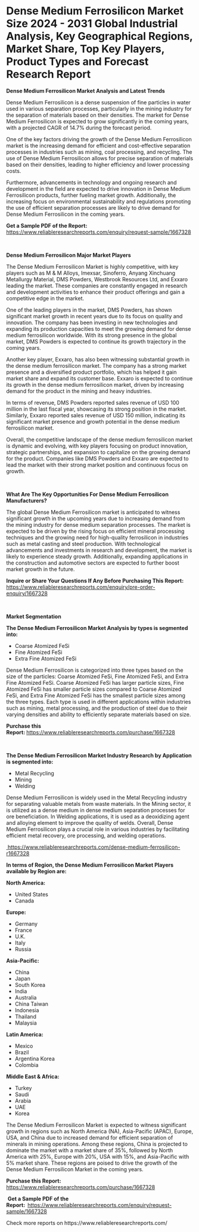 <p><h1>Dense Medium Ferrosilicon Market Size 2024 - 2031 Global Industrial Analysis, Key Geographical Regions, Market Share, Top Key Players, Product Types and Forecast Research Report</h1></p><p><strong>Dense Medium Ferrosilicon Market Analysis and Latest Trends</strong></p>
<p><p>Dense Medium Ferrosilicon is a dense suspension of fine particles in water used in various separation processes, particularly in the mining industry for the separation of materials based on their densities. The market for Dense Medium Ferrosilicon is expected to grow significantly in the coming years, with a projected CAGR of 14.7% during the forecast period. </p><p>One of the key factors driving the growth of the Dense Medium Ferrosilicon market is the increasing demand for efficient and cost-effective separation processes in industries such as mining, coal processing, and recycling. The use of Dense Medium Ferrosilicon allows for precise separation of materials based on their densities, leading to higher efficiency and lower processing costs. </p><p>Furthermore, advancements in technology and ongoing research and development in the field are expected to drive innovation in Dense Medium Ferrosilicon products, further fueling market growth. Additionally, the increasing focus on environmental sustainability and regulations promoting the use of efficient separation processes are likely to drive demand for Dense Medium Ferrosilicon in the coming years.</p></p>
<p><strong>Get a Sample PDF of the Report:&nbsp;</strong> <a href="https://www.reliableresearchreports.com/enquiry/request-sample/1667328">https://www.reliableresearchreports.com/enquiry/request-sample/1667328</a></p>
<p>&nbsp;</p>
<p><strong>Dense Medium Ferrosilicon Major Market Players</strong></p>
<p><p>The Dense Medium Ferrosilicon Market is highly competitive, with key players such as M & M Alloys, Imexsar, Sinoferro, Anyang Xinchuang Metallurgy Material, DMS Powders, Westbrook Resources Ltd, and Exxaro leading the market. These companies are constantly engaged in research and development activities to enhance their product offerings and gain a competitive edge in the market.</p><p>One of the leading players in the market, DMS Powders, has shown significant market growth in recent years due to its focus on quality and innovation. The company has been investing in new technologies and expanding its production capacities to meet the growing demand for dense medium ferrosilicon worldwide. With its strong presence in the global market, DMS Powders is expected to continue its growth trajectory in the coming years.</p><p>Another key player, Exxaro, has also been witnessing substantial growth in the dense medium ferrosilicon market. The company has a strong market presence and a diversified product portfolio, which has helped it gain market share and expand its customer base. Exxaro is expected to continue its growth in the dense medium ferrosilicon market, driven by increasing demand for the product in the mining and heavy industries.</p><p>In terms of revenue, DMS Powders reported sales revenue of USD 100 million in the last fiscal year, showcasing its strong position in the market. Similarly, Exxaro reported sales revenue of USD 150 million, indicating its significant market presence and growth potential in the dense medium ferrosilicon market.</p><p>Overall, the competitive landscape of the dense medium ferrosilicon market is dynamic and evolving, with key players focusing on product innovation, strategic partnerships, and expansion to capitalize on the growing demand for the product. Companies like DMS Powders and Exxaro are expected to lead the market with their strong market position and continuous focus on growth.</p></p>
<p>&nbsp;</p>
<p><strong>What Are The Key Opportunities For Dense Medium Ferrosilicon Manufacturers?</strong></p>
<p><p>The global Dense Medium Ferrosilicon market is anticipated to witness significant growth in the upcoming years due to increasing demand from the mining industry for dense medium separation processes. The market is expected to be driven by the rising focus on efficient mineral processing techniques and the growing need for high-quality ferrosilicon in industries such as metal casting and steel production. With technological advancements and investments in research and development, the market is likely to experience steady growth. Additionally, expanding applications in the construction and automotive sectors are expected to further boost market growth in the future.</p></p>
<p><strong>Inquire or Share Your Questions If Any Before Purchasing This Report:</strong> <a href="https://www.reliableresearchreports.com/enquiry/pre-order-enquiry/1667328">https://www.reliableresearchreports.com/enquiry/pre-order-enquiry/1667328</a></p>
<p>&nbsp;</p>
<p><strong>Market Segmentation</strong></p>
<p><strong>The Dense Medium Ferrosilicon Market Analysis by types is segmented into:</strong></p>
<p><ul><li>Coarse Atomized FeSi</li><li>Fine Atomized FeSi</li><li>Extra Fine Atomized FeSi</li></ul></p>
<p><p>Dense Medium Ferrosilicon is categorized into three types based on the size of the particles: Coarse Atomized FeSi, Fine Atomized FeSi, and Extra Fine Atomized FeSi. Coarse Atomized FeSi has larger particle sizes, Fine Atomized FeSi has smaller particle sizes compared to Coarse Atomized FeSi, and Extra Fine Atomized FeSi has the smallest particle sizes among the three types. Each type is used in different applications within industries such as mining, metal processing, and the production of steel due to their varying densities and ability to efficiently separate materials based on size.</p></p>
<p><strong>Purchase this Report:&nbsp;</strong><a href="https://www.reliableresearchreports.com/purchase/1667328">https://www.reliableresearchreports.com/purchase/1667328</a></p>
<p>&nbsp;</p>
<p><strong>The Dense Medium Ferrosilicon Market Industry Research by Application is segmented into:</strong></p>
<p><ul><li>Metal Recycling</li><li>Mining</li><li>Welding</li></ul></p>
<p><p>Dense Medium Ferrosilicon is widely used in the Metal Recycling industry for separating valuable metals from waste materials. In the Mining sector, it is utilized as a dense medium in dense medium separation processes for ore beneficiation. In Welding applications, it is used as a deoxidizing agent and alloying element to improve the quality of welds. Overall, Dense Medium Ferrosilicon plays a crucial role in various industries by facilitating efficient metal recovery, ore processing, and welding operations.</p></p>
<p><a href="https://www.reliableresearchreports.com/dense-medium-ferrosilicon-r1667328">&nbsp;https://www.reliableresearchreports.com/dense-medium-ferrosilicon-r1667328</a></p>
<p><strong>In terms of Region, the Dense Medium Ferrosilicon Market Players available by Region are:</strong></p>
<p>
    <p> <strong> North America: </strong>
        <ul>
            <li>United States</li>
            <li>Canada</li>
        </ul>
        </p> 
    <p> <strong> Europe: </strong>
        <ul>
            <li>Germany</li>
            <li>France</li>
            <li>U.K.</li>
            <li>Italy</li>
            <li>Russia</li>
        </ul>
        </p> 
    <p> <strong> Asia-Pacific: </strong>
        <ul>
            <li>China</li>
            <li>Japan</li>
            <li>South Korea</li>
            <li>India</li>
            <li>Australia</li>
            <li>China Taiwan</li>
            <li>Indonesia</li>
            <li>Thailand</li>
            <li>Malaysia</li>
        </ul>
        </p> 
    <p> <strong> Latin America: </strong>
        <ul>
            <li>Mexico</li>
            <li>Brazil</li>
            <li>Argentina Korea</li>
            <li>Colombia</li>
        </ul>
        </p> 
    <p> <strong> Middle East & Africa: </strong>
        <ul>
            <li>Turkey</li>
            <li>Saudi</li>
            <li>Arabia</li>
            <li>UAE</li>
            <li>Korea</li>
        </ul>
    </p>
    </p>
<p><p>The Dense Medium Ferrosilicon Market is expected to witness significant growth in regions such as North America (NA), Asia-Pacific (APAC), Europe, USA, and China due to increased demand for efficient separation of minerals in mining operations. Among these regions, China is projected to dominate the market with a market share of 35%, followed by North America with 25%, Europe with 20%, USA with 15%, and Asia-Pacific with 5% market share. These regions are poised to drive the growth of the Dense Medium Ferrosilicon Market in the coming years.</p></p>
<p><strong>Purchase this Report: </strong><a href="https://www.reliableresearchreports.com/purchase/1667328">https://www.reliableresearchreports.com/purchase/1667328</a></p>
<p>&nbsp;<strong>Get a Sample PDF of the Report:&nbsp;&nbsp;</strong><a href="https://www.reliableresearchreports.com/enquiry/request-sample/1667328">https://www.reliableresearchreports.com/enquiry/request-sample/1667328</a></p>
<p><strong></strong></p>
<p>Check more reports on https://www.reliableresearchreports.com/</p>